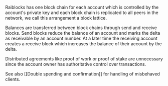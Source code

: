 Raiblocks has one block chain for each account which is controlled by the account's private key and each block chain is replicated to all peers in the network, we call this arrangement a block lattice.

Balances are transferred between block chains through send and receive blocks.  Send blocks reduce the balance of an account and marks the delta as receivable by an account number.  At a later time the receiving account creates a receive block which increases the balance of their account by the delta.

Distributed agreements like proof of work or proof of stake are unnecessary since the account owner has authoritative control over transactions.

See also [[Double spending and confirmation]] for handling of misbehaved clients.